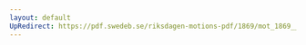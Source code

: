 ```yaml
---
layout: default
UpRedirect: https://pdf.swedeb.se/riksdagen-motions-pdf/1869/mot_1869__ak__00177/mot_1869__ak__00177_001.pdf
---
```

